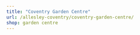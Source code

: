 ```yaml
---
title: "Coventry Garden Centre"
url: /allesley-coventry/coventry-garden-centre/
shop: garden centre
---
```

